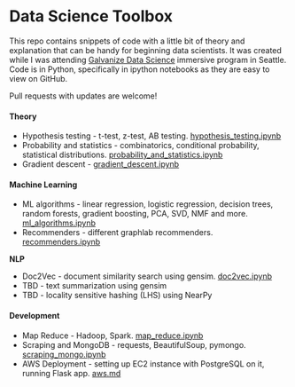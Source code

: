 # Data Science Toolbox

This repo contains snippets of code with a little bit of theory and explanation that can be handy for beginning data scientists. It was created while I was attending [Galvanize Data Science](http://www.galvanize.com/courses/data-science/) immersive program in Seattle. Code is in Python, specifically in ipython notebooks as they are easy to view on GitHub. 

Pull requests with updates are welcome!

#### Theory

- Hypothesis testing - t-test, z-test, AB testing. [hypothesis_testing.ipynb](hypothesis_testing.ipynb)
- Probability and statistics - combinatorics, conditional probability, statistical distributions. [probability_and_statistics.ipynb](probability_and_statistics.ipynb)
- Gradient descent - [gradient_descent.ipynb](gradient_descent.ipynb)

#### Machine Learning

- ML algorithms - linear regression, logistic regression, decision trees, random forests, gradient boosting, PCA, SVD, NMF and more. [ml_algorithms.ipynb](ml_algorithms.ipynb)
- Recommenders - different graphlab recommenders. [recommenders.ipynb](recommenders.ipynb)

**NLP**

- Doc2Vec - document similarity search using gensim. [doc2vec.ipynb](doc2vec.ipynb)
- TBD - text summarization using gensim
- TBD - locality sensitive hashing (LHS) using NearPy

#### Development

- Map Reduce - Hadoop, Spark. [map_reduce.ipynb](map_reduce.ipynb)
- Scraping and MongoDB - requests, BeautifulSoup, pymongo. [scraping_mongo.ipynb](scraping_mongo.ipynb)
- AWS Deployment - setting up EC2 instance with PostgreSQL on it, running Flask app. [aws.md](aws.md)
